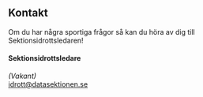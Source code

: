 ## Kontakt

Om du har några sportiga frågor så kan du höra av dig till Sektionsidrottsledaren!

#### Sektionsidrottsledare

_(Vakant)_ </br>
[idrott@datasektionen.se](mailto:idrott@datasektionen.se)

